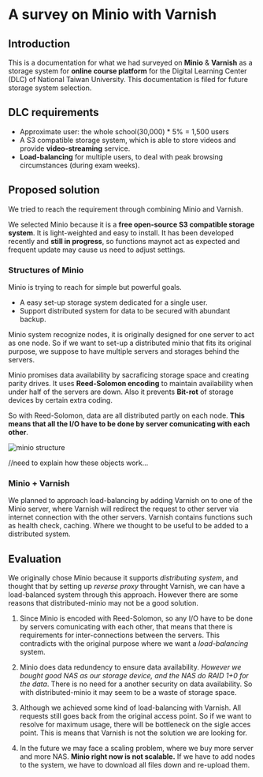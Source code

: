 # A survey on Minio with Varnish

## Introduction

This is a documentation for what we had surveyed on **Minio** & **Varnish** as a storage system for **online course platform** for the Digital Learning Center (DLC) of National Taiwan University. This documentation is filed for future storage system selection.

## DLC requirements

- Approximate user: the whole school(30,000) * 5% = 1,500 users
- A S3 compatible storage system, which is able to store videos and provide **video-streaming** service.
- **Load-balancing** for multiple users, to deal with peak browsing circumstances (during exam weeks).

## Proposed solution

We tried to reach the requirement through combining Minio and Varnish.

We selected Minio because it is a **free open-source S3 compatible storage system**. It is light-weighted and easy to install. It has been developed recently and **still in progress**, so functions maynot act as expected and frequent update may cause us need to adjust settings.

### Structures of Minio

Minio is trying to reach for simple but powerful goals.

- A easy set-up storage system dedicated for a single user.
- Support distributed system for data to be secured with abundant backup.

Minio system recognize nodes, it is originally designed for one server to act as one node. So if we want to set-up a distributed minio that fits its original purpose, we suppose to have multiple servers and storages behind the servers.

Minio promises data availability by sacraficing storage space and creating parity drives. It uses **Reed-Solomon encoding** to maintain availability when under half of the servers are down. Also it prevents **Bit-rot** of storage devices by certain extra coding. 

So with Reed-Solomon, data are all distributed partly on each node. **This means that all the I/O have to be done by server comunicating with each other**.

![minio structure](https://images.ctfassets.net/le3mxztn6yoo/38fEm2fQRaMy88M6mIkM0Y/755670b7ffb4af158f91f3bd92893b12/minio.png)

//need to explain how these objects work...


### Minio + Varnish

We planned to approach load-balancing by adding Varnish on to one of the Minio server, where Varnish will redirect the request to other server via internet connection with the other servers. Varnish contains functions such as health check, caching. Where we thought to be useful to be added to a distributed system.

## Evaluation

We originally chose Minio because it supports *distributing system*, and thought that by setting up *reverse proxy* throught Varnish, we can have a load-balanced system through this approach. However there are some reasons that distributed-minio may not be a good solution.

1. Since Minio is encoded with Reed-Solomon, so any I/O have to be done by servers comunicating with each other, that means that there is requirements for inter-connections between the servers. This contradicts with the original purpose where we want a *load-balancing* system.

2. Minio does data redundency to ensure data availability. *However we bought good NAS as our storage device, and the NAS do RAID 1+0 for the data*. There is no need for a another security on data availability. So with distributed-minio it may seem to be a waste of storage space.

3. Although we achieved some kind of load-balancing with Varnish. All requests still goes back from the original access point. So if we want to resolve for maximum usage, there will be bottleneck on the sigle acces point. This is means that Varnish is not the solution we are looking for.

4. In the future we may face a scaling problem, where we buy more server and more NAS. **Minio right now is not scalable.** If we have to add nodes to the system, we have to download all files down and re-upload them.


